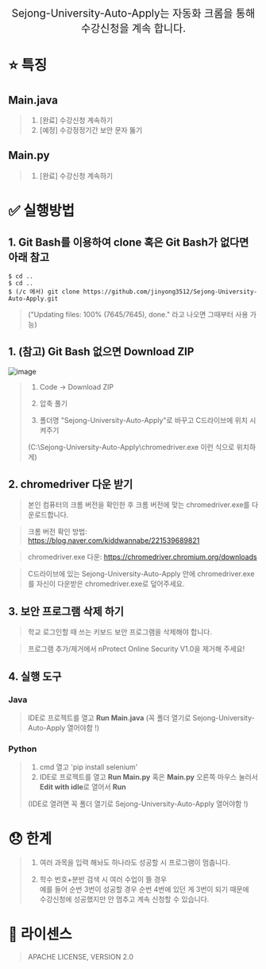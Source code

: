 <p align='center' style='font-size:150%'>Sejong-University-Auto-Apply는 자동화 크롬을 통해 수강신청을 계속 합니다.</p>

# :star: 특징
## Main.java
>1. [완료] 수강신청 계속하기
>2. [예정] 수강정정기간 보안 문자 뚫기 

## Main.py
>1. [완료] 수강신청 계속하기



# :white_check_mark: 실행방법

## 1.  Git Bash를 이용하여 clone 혹은 Git Bash가 없다면 아래 참고
```    
$ cd .. 
$ cd .. 
$ (/c 에서) git clone https://github.com/jinyong3512/Sejong-University-Auto-Apply.git
```    
>("Updating files: 100% (7645/7645), done." 라고 나오면 그때부터 사용 가능)

## 1. (참고) Git Bash 없으면 Download ZIP 

![image](https://user-images.githubusercontent.com/88269663/154381764-ad8874b1-7f53-4ad5-95db-6181cd728d58.png)
>1. Code -> Download ZIP 
>
>2. 압축 풀기
>
>3. 폴더명 "Sejong-University-Auto-Apply"로 바꾸고 C드라이브에 위치 시켜주기
>
>(C:\Sejong-University-Auto-Apply\chromedriver.exe 이런 식으로 위치하게)

## 2.  chromedriver 다운 받기

>본인 컴퓨터의 크롬 버전을 확인한 후 크롬 버전에 맞는 chromedriver.exe를 다운로드합니다.

>크롬 버전 확인 방법: https://blog.naver.com/kiddwannabe/221539689821

>chromedriver.exe 다운: https://chromedriver.chromium.org/downloads

>C드라이브에 있는 Sejong-University-Auto-Apply 안에 chromedriver.exe를 자신이 다운받은 chromedriver.exe로 덮어주세요.



## 3.  보안 프로그램 삭제 하기

>학교 로그인할 때 쓰는 키보드 보안 프로그램을 삭제해야 합니다.

>프로그램 추가/제거에서 nProtect Online Security V1.0을 제거해 주세요!



## 4.  실행 도구

### Java  
>IDE로 프로젝트를 열고 **Run Main.java**
>(꼭 폴더 열기로 Sejong-University-Auto-Apply 열어야함 !)

### Python  
>1. cmd 열고 'pip install selenium'
>2. IDE로 프로젝트를 열고 **Run Main.py** 혹은 **Main.py** 오른쪽 마우스 눌러서 **Edit with idle**로 열어서 **Run**
>
>(IDE로 열려면 꼭 폴더 열기로 Sejong-University-Auto-Apply 열어야함 !)

# 😞 한계
> 1. 여러 과목을 입력 해놔도 하나라도 성공할 시 프로그램이 멈춥니다.
> 
> 2. 학수 번호+분반 검색 시 여러 수업이 뜰 경우  
> 예를 들어 순번 3번이 성공할 경우 순번 4번에 있던 게 3번이 되기 때문에  
> 수강신청에 성공했지만 안 멈추고 계속 신청할 수 있습니다.
> 
# :page_with_curl: 라이센스
>APACHE LICENSE, VERSION 2.0

